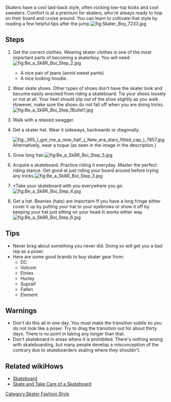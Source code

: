 Skaters have a cool laid-back style, often rocking low-top kicks and
cool sweaters. Comfort is at a premium for skaters, who're always ready
to hop on their board and cruise around. You can learn to cultivate that
style by reading a few helpful tips after the
jump.![](Skater_Boy_7233.jpg "fig:Skater_Boy_7233.jpg")

## Steps

1.  Get the correct clothes. Wearing skater clothes is one of the most
    important parts of becoming a skaterboy. You will
    need:![](Be_a_Sk8R_Boi_Step_2.jpg "fig:Be_a_Sk8R_Boi_Step_2.jpg")
    -   A nice pair of jeans (avoid sweat pants)
    -   A nice looking hoodie.
2.  Wear skate shoes. Other types of shoes don't have the skater look
    and become easily wrecked from riding a skateboard. Tie your shoes
    loosely or not at all. Your heel should slip out of the shoe
    slightly as you walk. However, make sure the shoes do not fall off
    when you are doing
    tricks.![](Be_a_Sk8R_Boi_Step_1Bullet1.jpg "fig:Be_a_Sk8R_Boi_Step_1Bullet1.jpg")
3.  Walk with a relaxed swagger.
4.  Get a skater hat. Wear it sideways, backwards or diagonally.

    ![](_365_I_got_me_a_new_hat!_(_New_era_stars_fitted_cap_)_7857.jpg "fig:_365_I_got_me_a_new_hat!_(_New_era_stars_fitted_cap_)_7857.jpg")Alternatively,
    wear a toque (as seen in the image in the description.)
5.  Grow long
    hair.![](Be_a_Sk8R_Boi_Step_5.jpg "fig:Be_a_Sk8R_Boi_Step_5.jpg")
6.  Acquire a skateboard. Practice riding it everyday. Master the
    perfect riding stance. Get good at just riding your board around
    before trying any
    tricks.![](Be_a_Sk8R_Boi_Step_3.jpg "fig:Be_a_Sk8R_Boi_Step_3.jpg")
7.  \*Take your skateboard with you everywhere you
    go.![](Be_a_Sk8R_Boi_Step_4.jpg "fig:Be_a_Sk8R_Boi_Step_4.jpg")
8.  Get a hat. Beanies (hats) are important-If you have a long fringe
    either cover it up by putting your hat to your eyebrows or show it
    off by keeping your hat just sitting on your head-It works either
    way.![](Be_a_Sk8R_Boi_Step_6.jpg "fig:Be_a_Sk8R_Boi_Step_6.jpg")

## Tips

-   Never brag about something you never did. Doing so will get you a
    bad rep as a poser.
-   Here are some good brands to buy skater gear from:
    -   DC
    -   Volcom
    -   Etnies
    -   Hurley
    -   Supraif
    -   Fallen
    -   Element

## Warnings

-   Don't do this all in one day. You must make the transition subtle so
    you do not look like a poser. Try to drag the transition out for
    about thirty days. There is no point in taking any longer than that.
-   Don't skateboard in areas where it is prohibited. There's nothing
    wrong with skateboarding, but many people develop a misconception of
    the contrary due to skateboarders skating where they shouldn't.

## Related wikiHows

-   [Skateboard](Skateboard "wikilink")
-   [Skate and Take Care of a
    Skateboard](Skate_and_Take_Care_of_a_Skateboard "wikilink")

[Category:Skater Fashion
Style](Category:Skater_Fashion_Style "wikilink")